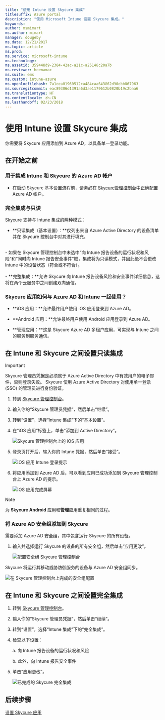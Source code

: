 ```yaml
---
title: "使用 Intune 设置 Skycure 集成"
titlesuffix: Azure portal
description: "使用 Microsoft Intune 设置 Skycure 集成。"
keywords: 
author: msmimart
ms.author: mimart
manager: dougeby
ms.date: 12/21/2017
ms.topic: article
ms.prod: 
ms.service: microsoft-intune
ms.technology: 
ms.assetid: 359448d9-2384-42ac-a21c-a25148c20a7b
ms.reviewer: heenamac
ms.suite: ems
ms.custom: intune-azure
ms.openlocfilehash: 7a1cea01960512ca484caa643862d90cbb867963
ms.sourcegitcommit: eac89306d1391a6d3ae1179612b0820b19c2baa6
ms.translationtype: HT
ms.contentlocale: zh-CN
ms.lasthandoff: 02/23/2018
---
```

# <a name="set-up-the-skycure-integration-with-intune"></a>使用 Intune 设置 Skycure 集成

你需要将 Skycure 应用添加到 Azure AD，以具备单一登录功能。

## <a name="before-you-begin"></a>在开始之前

### <a name="azure-ad-account-used-to-integrate-intune-and-skycure"></a>用于集成 Intune 和 Skycure 的 Azure AD 帐户

-   在启动 Skycure 基本设置流程前，请务必在 [Skycure管理控制台](https://aad.skycure.com)中正确配置 Azure AD 帐户。

### <a name="full-integration-vs-read-only"></a>完全集成与只读

Skycure 支持与 Intune 集成的两种模式：

-   **只读集成（基本设置）：**仅列出来自 Azure Active Directory 的设备清单并在 Skycure 控制台中对其进行填充。
<br>
    -   如果在 Skycure 管理控制台中未选中“向 Intune 报告设备的运行状况和风险”和“同时向 Intune 报告安全事件”框，集成将为只读模式，并因此绝不会更改 Intune 中的设备状态（符合或不符合）。
<br></br>
-   **完整集成：**允许 Skycure 向 Intune 报告设备风险和安全事件详细信息，这将在两个云服务中之间创建双向通信。

### <a name="how-the-skycure-apps-are-used-with-azure-ad-and-intune"></a>Skycure 应用如何与 Azure AD 和 Intune 一起使用？

-   **iOS 应用：**允许最终用户使用 iOS 应用登录到 Azure AD。

-   **Android 应用：**允许最终用户使用 Android 应用登录到 Azure AD。

-   **管理应用：**这是 Skycure Azure AD 多租户应用，可实现与 Intune 之间的服务到服务通信。

## <a name="to-set-up-the-read-only-integration-between-intune-and-skycure"></a>在 Intune 和 Skycure 之间设置只读集成

> [!IMPORTANT]
> Skycure 管理员凭据是必须属于 Azure Active Directory 中有效用户的电子邮件，否则登录失败。 Skycure 使用 Azure Active Directory 对使用单一登录 (SSO) 的管理员进行身份验证。

1.  转到 [Skycure 管理控制台](https://aad.skycure.com)。

2.  输入你的“Skycure 管理员凭据”，然后单击“继续”。

3.  转到“设置”，选择“Intune 集成”下的“基本设置”。

4.  在“iOS 应用”标签上，单击“添加到 Active Directory”。

    ![Skycure 管理控制台上的 iOS 应用](./media/skycure-setup-1.png)

5.  登录页打开后，输入你的 Intune 凭据，然后单击“接受”。

    ![iOS 应用 Intune 登录提示](./media/skycure-setup-2.png)

6.  将应用添加到 Azure AD 后，可以看到应用已成功添加到 Skycure 管理控制台上 Azure AD 的提示。

    ![iOS 应用完成屏幕](./media/skycure-setup-3.png)

> [!NOTE]
> 为 **Skycure Android** 应用和**管理**应用重复相同的过程。

### <a name="add-an-azure-ad-security-group-into-skycure"></a>将 Azure AD 安全组添加到 Skycure

需要添加 Azure AD 安全组，其中包含运行 Skycure 的所有设备。

1.  输入并选择运行 Skycure 的设备的所有安全组，然后单击“应用更改”。

    ![配置安全组 Skycure 管理控制台](./media/skycure-setup-4.png)

Skycure 将运行其移动威胁防御服务的设备与 Azure AD 安全组同步。

![在 Skycure 管理控制台上完成的安全组配置](./media/skycure-setup-5.png)

## <a name="set-up-the-full-integration-between-intune-and-skycure"></a>在 Intune 和 Skycure 之间设置完全集成

1.  转到 [Skycure 管理控制台](https://aad.skycure.com)。

2.  输入你的“Skycure 管理员凭据”，然后单击“继续”。

3.  转到“设置”，选择“Intune 集成”下的“完全集成”。

4.  检查以下设置：

    a.  向 Intune 报告设备的运行状况和风险

    b.  此外，向 Intune 报告安全事件

5.  单击“应用更改”。

    ![已完成的 Skycure 完全集成](./media/skycure-setup-6.png)

## <a name="next-steps"></a>后续步骤

[设置 Skycure 应用](mtd-apps-ios-app-configuration-policy-add-assign.md)
